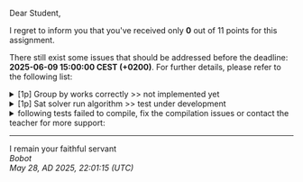 Dear Student,

I regret to inform you that you've received only **0** out of 11 points for this assignment.

There still exist some issues that should be addressed before the deadline: **2025-06-09 15:00:00 CEST (+0200)**. For further details, please refer to the following list:

<details><summary>[1p] Group by works correctly &gt;&gt; not implemented yet</summary></details>
<details><summary>[1p] Sat solver run algorithm &gt;&gt; test under development</summary></details>
<details><summary>following tests failed to compile, fix the compilation issues or contact the teacher for more support:</summary>&emsp;-&nbsp;[1p]&nbsp;Sudoku&nbsp;cnf&nbsp;decode<br>&emsp;-&nbsp;[1p]&nbsp;Sudoku&nbsp;cnf&nbsp;every&nbsp;col&nbsp;contains&nbsp;unique&nbsp;values<br>&emsp;-&nbsp;[1p]&nbsp;Sudoku&nbsp;cnf&nbsp;post&nbsp;init<br>&emsp;-&nbsp;[1p]&nbsp;Sudoku&nbsp;cnf&nbsp;every&nbsp;row&nbsp;contains&nbsp;unique&nbsp;values<br>&emsp;-&nbsp;[1p]&nbsp;Sudoku&nbsp;cnf&nbsp;at&nbsp;most&nbsp;one<br>&emsp;-&nbsp;[1p]&nbsp;Sudoku&nbsp;cnf&nbsp;exactly&nbsp;one<br>&emsp;-&nbsp;[1p]&nbsp;Sudoku&nbsp;cnf&nbsp;every&nbsp;block&nbsp;contains&nbsp;unique&nbsp;values<br>&emsp;-&nbsp;[1p]&nbsp;Sudoku&nbsp;cnf&nbsp;possible&nbsp;propositions<br>&emsp;-&nbsp;[1p]&nbsp;Sudoku&nbsp;cnf&nbsp;at&nbsp;least&nbsp;one</details>

-----------
I remain your faithful servant\
_Bobot_\
_May 28, AD 2025, 22:01:15 (UTC)_